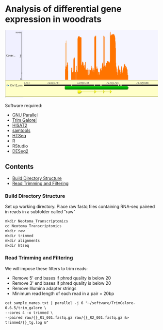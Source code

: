 # Analysis of differential gene expression in woodrats

![Gene Expression](/gene_plus_RNA.png "Annotation/Alignment Image")

Software required:

* [GNU Parallel](https://www.gnu.org/software/parallel/)
* [Trim Galore!](https://github.com/FelixKrueger/TrimGalore)
* [HISAT2](http://daehwankimlab.github.io/hisat2/manual/)
* [samtools](http://www.htslib.org/)
* [HTSeq](https://htseq.readthedocs.io/en/master/)
* R
* RStudio
* [DESeq2](http://bioconductor.org/packages/devel/bioc/vignettes/DESeq2/inst/doc/DESeq2.html)


## Contents

* [Build Directory Structure](#build-directory-structure)
* [Read Trimming and Filtering](#read-trimming-and-filtering)


### Build Directory Structure 
Set up working directory. Place raw fastq files containing RNA-seq paireed in reads in a subfolder called "raw"

```
mkdir Neotoma_Transcriptomics
cd Neotoma_Transcriptomics
mkdir raw
mkdir trimmed
mkdir alignments
mkdir htseq
```

### Read Trimming and Filtering
We will impose these filters to trim reads:

* Remove 5' end bases if phred quality is below 20
* Remove 3' end bases if phred quality is below 20
* Remove Illumina adapter strings
* Minimum read length of each read in a pair = 20bp
```
cat sample_names.txt | parallel -j 6 "~/software/TrimGalore-0.6.5/trim_galore \
--cores 4 -o trimmed \
--paired raw/{}_R1_001.fastq.gz raw/{}_R2_001.fastq.gz &> trimmed/{}_tg.log &"
```
